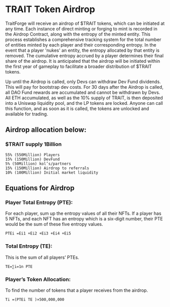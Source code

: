 # TRAIT Token Airdrop

TraitForge will receive an airdrop of $TRAIT tokens, which can be initiated at any time. Each instance of direct minting or forging to mint is recorded in the Airdrop Contract, along with the entropy of the minted entity. This process establishes a comprehensive tracking system for the total number of entities minted by each player and their corresponding entropy. In the event that a player 'nukes' an entity, the entropy allocated by that entity is removed. The cumulative entropy accrued by a player determines their final share of the airdrop. It is anticipated that the airdrop will be initiated within the first year of gameplay to facilitate a broader distribution of $TRAIT tokens.

Up until the Airdrop is called, only Devs can withdraw Dev Fund dividends. This will pay for bootstrap dev costs. 
For 30 days after the Airdrop is called, all DAO Fund rewards are accumulated and cannot be withdrawn by Devs. All ETH accumulated, as well as the 10% supply of TRAIT, is then deposited into a Uniswap liquidity pool, and the LP tokens are locked. Anyone can call this function, and as soon as it is called, the tokens are unlocked and available for trading. 

## Airdrop allocation below:
### $TRAIT supply 1Billion 

```
55% (550Million) Players
15% (150Million) DevFund 
5% (50Million) kol’s/partners
15% (150Million) Airdrop to referrals
10% (100Million) Initial market liquidity
```
## Equations for Airdrop
### Player Total Entropy (PTE):
For each player, sum up the entropy values of all their NFTs. If a player has 5 NFTs, and each NFT has an entropy which is a six-digit number, their PTE would be the sum of these five entropy values.
```
PTEi =Ei1 +Ei2 +Ei3 +Ei4 +Ei5
```
### Total Entropy (TE):
This is the sum of all players’ PTEs.
```
TE=∑i=1n PTE
```
### Player’s Token Allocation:
To find the number of tokens  that a player  receives from the airdrop.
```
Ti =(PTEi TE )×500,000,000
```




